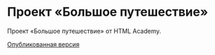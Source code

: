 # Проект «Большое путешествие»

Проект «Большое путешествие» от HTML Academy.

[Опубликованная версия](https://efiand.github.io/big-trip)
